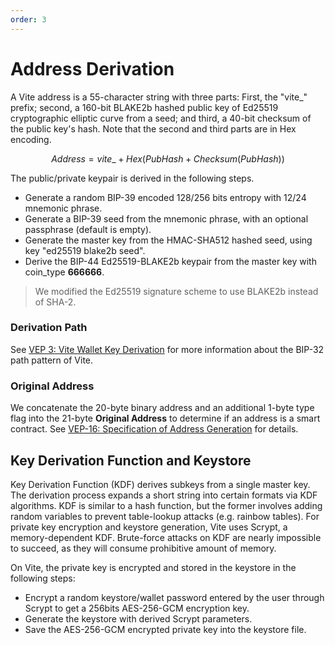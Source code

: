 ```yaml
---
order: 3
---
```


# Address Derivation

A Vite address is a 55-character string with three parts: First, the "vite_" prefix; second, a 160-bit BLAKE2b hashed public key of Ed25519 cryptographic elliptic curve from a seed; and third, a 40-bit checksum of the public key's hash. Note that the second and third parts are in Hex encoding.

$$Address = vite\_ + Hex(PubHash + Checksum(PubHash))$$

The public/private keypair is derived in the following steps.

* Generate a random BIP-39 encoded 128/256 bits entropy with 12/24 mnemonic phrase.
* Generate a BIP-39 seed from the mnemonic phrase, with an optional passphrase (default is empty).
* Generate the master key from the HMAC-SHA512 hashed seed, using key "ed25519 blake2b seed".
* Derive the BIP-44 Ed25519-BLAKE2b keypair from the master key with coin_type **666666**. 

> We modified the Ed25519 signature scheme to use BLAKE2b instead of SHA-2.

### Derivation Path
See [VEP 3: Vite Wallet Key Derivation](https://docs.vite.org/vite-docs/vep/vep-3.html) for more information about the BIP-32 path pattern of Vite.

### Original Address
We concatenate the 20-byte binary address and an additional 1-byte type flag into the 21-byte **Original Address** to determine if an address is a smart contract. See [VEP-16: Specification of Address Generation]() for details.

## Key Derivation Function and Keystore

Key Derivation Function (KDF) derives subkeys from a single master key. The derivation process expands a short string into certain formats via KDF algorithms. KDF is similar to a hash function, but the former involves adding random variables to prevent table-lookup attacks (e.g. rainbow tables). For private key encryption and keystore generation, Vite uses Scrypt, a memory-dependent KDF. Brute-force attacks on KDF are nearly impossible to succeed, as they will consume prohibitive amount of memory.

On Vite, the private key is encrypted and stored in the keystore in the following steps:

* Encrypt a random keystore/wallet password entered by the user through Scrypt to get a 256bits AES-256-GCM encryption key.
* Generate the keystore with derived Scrypt parameters.
* Save the AES-256-GCM encrypted private key into the keystore file.
